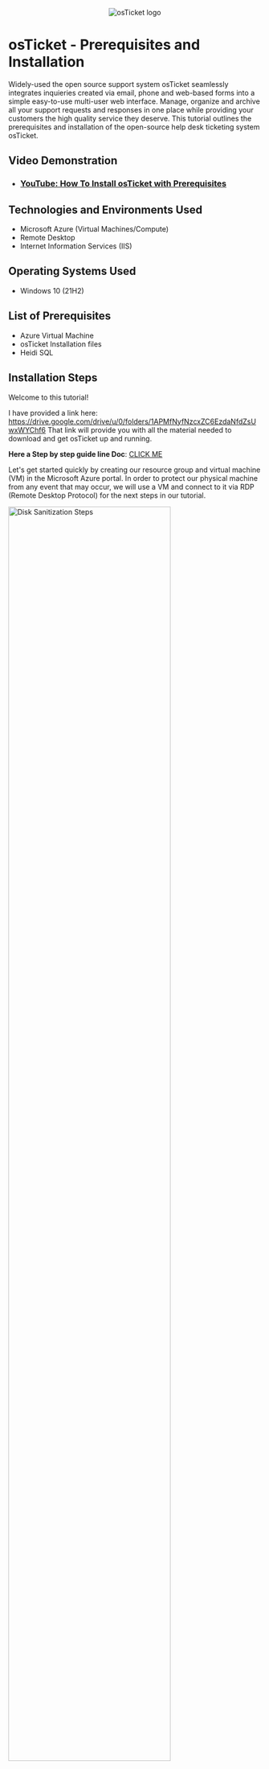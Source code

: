 <p align="center">
<img src="https://i.imgur.com/ZOUm27S.png" alt="osTicket logo"/>
</p>

<h1>osTicket - Prerequisites and Installation</h1>
Widely-used the open source support system osTicket seamlessly integrates inquieries created via email, phone and web-based forms into a simple easy-to-use multi-user web interface. Manage, organize and archive all your support requests and responses in one place while providing your customers the high quality service they deserve.
This tutorial outlines the prerequisites and installation of the open-source help desk ticketing system osTicket.<br />


<h2>Video Demonstration</h2>

- ### [YouTube: How To Install osTicket with Prerequisites](https://www.youtube.com)

<h2>Technologies and Environments Used</h2>

- Microsoft Azure (Virtual Machines/Compute)
- Remote Desktop
- Internet Information Services (IIS)

<h2>Operating Systems Used </h2>

- Windows 10</b> (21H2)

<h2>List of Prerequisites</h2>

- Azure Virtual Machine
- osTicket Installation files
- Heidi SQL

<h2>Installation Steps</h2>
Welcome to this tutorial!

I have provided a link here: https://drive.google.com/drive/u/0/folders/1APMfNyfNzcxZC6EzdaNfdZsUwxWYChf6 That link will provide you with all the material needed to download and get osTicket up and running.

**Here a Step by step guide line Doc**: [CLICK ME](https://docs.google.com/document/d/1NwkGnj89wmbUcU-N2-20DjQNER1iwr_t/edit?usp=share_link&ouid=111907008899833271635&rtpof=true&sd=true)

Let's get started quickly by creating our resource group and virtual machine (VM) in the Microsoft Azure portal. In order to protect our physical machine from any event that may occur, we will use a VM and connect to it via RDP (Remote Desktop Protocol) for the next steps in our tutorial.

<img src="https://i.imgur.com/quWtguU.png" height="80%" width="80%" alt="Disk Sanitization Steps"/>
</p>
<p>
Now ,simply connect to our newly created VM via RDP using the VM public IPv4 address. 
Note:If you are a Mac user, you will have to download Microsoft RDP to be able to remotely connect to the VM.
<img src="https://i.imgur.com/jcHgeUc.png" height="80%" width="80%" alt="Disk Sanitization Steps"/>
</p>
<br />

Great!  Now that you are connected to your VM you will have to enable **IIS (Internet Information Services)**. To do so, 1-Access the Control Panel > 2-Program > 3-On the upper left hand side select **"Turn Windows features On or Off"**> 4- Enable the **IIS** (Internet Information Services) > 5-Expand the World Wide Web Services > 6-Expand Application Development features > 7-Check the **CGI box and click OK to install**.


<img src="https://i.imgur.com/WTZReTK.png" height="80%" width="80%" alt="Disk Sanitization Steps"/>
</p>
<p>
Perfect! Now that you have enabled IIS we need to install Web Platform Installer. 
Simply click  the file and install the Web Platform Installer
</p>
<br />
<p>
<img src="https://i.imgur.com/nBYUaCi.png" height="80%" width="80%" alt="Disk Sanitization Steps"/>
</p>
<p>
 
From the installation files, install PHP Manager for IIS (PHPManagerForIIS_V1.5.0.msi)

<p>
<img src="https://i.imgur.com/NHm3jYC.png" height="80%" width="80%" alt="Disk Sanitization Steps"/>
</p>
<br />
From the installation files, install the Rewrite Module (rewrite_amd64_en-US.msi)

<p>
<img src="https://i.imgur.com/ONqi3c8.png" height="80%" width="80%" alt="Disk Sanitization Steps"/>
<p></p>
<br />
Create the directory C:\PHP

From the installation files, unzip PHP 7.3.8(phph-7.3.8-nts-Win32-VC15-x86.zip) into the C:/PHP directory you created.

<p>
<img src="https://i.imgur.com/q5e5xS1.png" height="80%" width="80%" alt="Disk Sanitization Steps"/>
</p>
<p></p>
<br />
From the installation files install VC_redist.x86.exe.

<p>
<img src="https://i.imgur.com/0HP8dI0.png" height="80%" width="80%" alt="Disk Sanitization Steps"/>
</p>
<p></p>
<br />
From the installation files install MySQL 5.5.62 (mysql-5.5.62-win32.msi)

Typical Setup ->
Launch Configuration Wizard (after install) ->
Standard Configuration ->
Password1

<p>
<img src="https://i.imgur.com/dphcuFU.png" height="80%" width="80%" alt="Disk Sanitization Steps"/>
</p>
<p></p>
<br />

<p>
<img src="https://i.imgur.com/J7DbWem.png" height="80%" width="80%" alt="Disk Sanitization Steps"/>
</p>
<p></p>
<br />
 Open IIS as an Admin, register PHP, then restart the server

<p>
<img src="https://i.imgur.com/fNTPqs0.png" height="80%" width="80%" alt="Disk Sanitization Steps"/>
</p>
<p></p>
<p>
<img src="https://i.imgur.com/GyjOR7a.png" height="80%" width="80%" alt="Disk Sanitization Steps"/>
</p>
<p></p>
<br />
Install osTicket v1.15.8

Go back into IIS manager and enable some extensions. To do this you have to go to Sites->Default->osTicket Then double click on PHP manager. Click on **Disable or enable an extension** Enable  "phph_imap" - "php_intl.dll"  &  "php_opcache.dll" then refresh the osTicket webserver and obsereve the changes.

<p>
<img src="https://i.imgur.com/4My1W0a.png" height="80%" width="80%" alt="Disk Sanitization Steps"/>
</p>
<p></p>
<br />


Go back into c:\inetpub\wwwroot\osTicket\include\ost-sampleconfig.php rename the file to c:\inetpub\wwwroot\osTicket\include\ost-config.php Assign permissions to ost-config.php Disable inheritance->Removeall New Permissions->Everyone->all
<p>
<img src="https://i.imgur.com/K8rJfTj.png" height="80%" width="80%" alt="Disk Sanitization Steps"/>
</p>
<p></p>
<br />

After changing the ost-config.php file and clicking continue and you should see the following screen

<p>
<img src="https://i.imgur.com/ezp9fFm.png" height="80%" width="80%" alt="Disk Sanitization Steps"/>
</p>
<p></p>Once the above information is filled in click save changes at the bottom of the screen
<br />
After saving you should see this screen. Click continue at the bottom of the screen

<p>
<img src="https://i.imgur.com/SafFTug.png" height="80%" width="80%" alt="Disk Sanitization Steps"/>
</p>
<p></p>
<br />

Congratulations! Your osTicket installation has been completed successfully.
<p>
<img src="https://i.imgur.com/8QmIKZo.png" height="80%" width="80%" alt="Disk Sanitization Steps"/>
</p>
<p></p>
<br />

From the installation files install HeidiSQL
Open Heidi SQL
Create a new session, root/Password1, Connect to the session, Create a database called “osTicket”, Click Open

<img src="https://i.imgur.com/qcY4V4w.png" height="80%" width="80%" alt="Disk Sanitization Steps"/>
</p>
<p></p>
<br />

Success! You made it. You have installed osTicket! 

<p>
<img src="https://i.imgur.com/m0pfONL.png" height="80%" width="80%" alt="Disk Sanitization Steps"/>
</p>
<p></p>
<br />
Thank You for reading!
For the the next tutorial in this series go [here](https://github.com/afisaminou/post-install-config)

</p>
